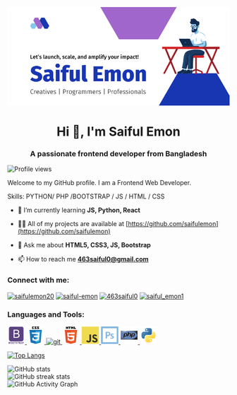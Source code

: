 ![I am saifulemon](https://github.com/saifulemon/saifulemon/blob/main/img-repo.png)


<h1 align="center">Hi 👋, I'm Saiful Emon</h1>
<h3 align="center">A passionate frontend developer from Bangladesh</h3>

![Profile views](https://gpvc.arturio.dev/saifulemon) 

Welcome to my GitHub profile. I am a Frontend Web Developer. 

Skills: PYTHON/ PHP /BOOTSTRAP / JS / HTML / CSS
 

- 🌱 I’m currently learning **JS, Python, React**

- 👨‍💻 All of my projects are available at [https://github.com/saifulemon](https://github.com/saifulemon)

- 💬 Ask me about **HTML5, CSS3, JS, Bootstrap**

- 📫 How to reach me **463saiful0@gmail.com**

<h3 align="left">Connect with me:</h3>
<p align="left">
<a href="https://twitter.com/saifulemon20" target="blank"><img align="center" src="https://raw.githubusercontent.com/rahuldkjain/github-profile-readme-generator/master/src/images/icons/Social/twitter.svg" alt="saifulemon20" height="30" width="40" /></a>
<a href="https://linkedin.com/in/saiful-emon" target="blank"><img align="center" src="https://raw.githubusercontent.com/rahuldkjain/github-profile-readme-generator/master/src/images/icons/Social/linked-in-alt.svg" alt="saiful-emon" height="30" width="40" /></a>
<a href="https://fb.com/463saiful0" target="blank"><img align="center" src="https://raw.githubusercontent.com/rahuldkjain/github-profile-readme-generator/master/src/images/icons/Social/facebook.svg" alt="463saiful0" height="30" width="40" /></a>
<a href="https://instagram.com/saiful_emon1" target="blank"><img align="center" src="https://raw.githubusercontent.com/rahuldkjain/github-profile-readme-generator/master/src/images/icons/Social/instagram.svg" alt="saiful_emon1" height="30" width="40" /></a>
</p>

<h3 align="left">Languages and Tools:</h3>
<p align="left"> 
<a href="https://getbootstrap.com" target="_blank"> <img src="https://raw.githubusercontent.com/devicons/devicon/master/icons/bootstrap/bootstrap-plain-wordmark.svg" alt="bootstrap" width="40" height="40"/> </a> <a href="https://www.w3schools.com/css/" target="_blank"> <img src="https://raw.githubusercontent.com/devicons/devicon/master/icons/css3/css3-original-wordmark.svg" alt="css3" width="40" height="40"/> </a> <a href="https://git-scm.com/" target="_blank"> <img src="https://www.vectorlogo.zone/logos/git-scm/git-scm-icon.svg" alt="git" width="40" height="40"/> </a> <a href="https://www.w3.org/html/" target="_blank"> <img src="https://raw.githubusercontent.com/devicons/devicon/master/icons/html5/html5-original-wordmark.svg" alt="html5" width="40" height="40"/> </a> <a href="https://developer.mozilla.org/en-US/docs/Web/JavaScript" target="_blank"> <img src="https://raw.githubusercontent.com/devicons/devicon/master/icons/javascript/javascript-original.svg" alt="javascript" width="40" height="40"/> </a> <a href="https://www.photoshop.com/en" target="_blank"> <img src="https://raw.githubusercontent.com/devicons/devicon/master/icons/photoshop/photoshop-line.svg" alt="photoshop" width="40" height="40"/> </a> <a href="https://www.php.net" target="_blank"> <img src="https://raw.githubusercontent.com/devicons/devicon/master/icons/php/php-original.svg" alt="php" width="40" height="40"/> </a> <a href="https://www.python.org" target="_blank"> <img src="https://raw.githubusercontent.com/devicons/devicon/master/icons/python/python-original.svg" alt="python" width="40" height="40"/> </a>
</p>

[![Top Langs](https://github-readme-stats.vercel.app/api/top-langs/?username=saifulemon)](https://github.com/anuraghazra/github-readme-stats)

![GitHub stats](https://github-readme-stats.vercel.app/api?username=saifulemon&show_icons=true)  
![GitHub streak stats](https://github-readme-streak-stats.herokuapp.com/?user=saifulemon)  
![GitHub Activity Graph](https://activity-graph.herokuapp.com/graph?username=saifulemon)  
